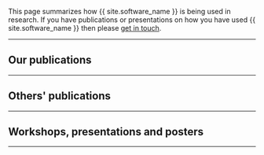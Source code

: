 This page summarizes how {{ site.software_name }} is being used in research. 
If you have publications or presentations on how you have used {{ site.software_name }} then please [get in touch](../project/HelpAndSupport.html).

---

## Our publications

---

## Others' publications

---

## Workshops, presentations and posters

---
